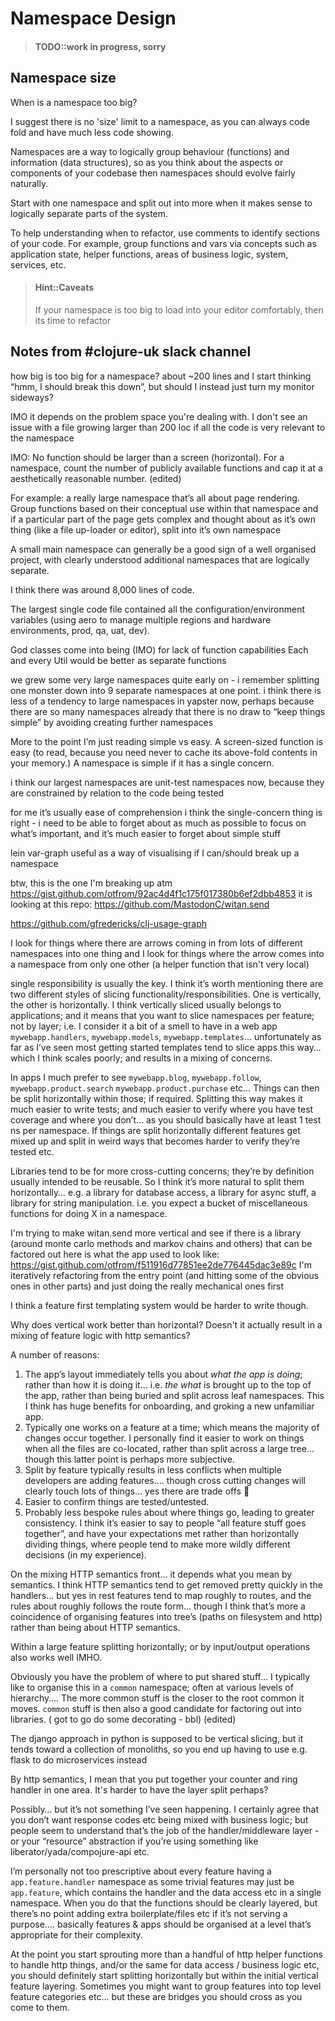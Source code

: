 # Namespace Design

> #### TODO::work in progress, sorry


## Namespace size

When is a namespace too big?

I suggest there is no 'size' limit to a namespace, as you can always code fold and have much less code showing.

Namespaces are a way to logically group behaviour (functions) and information (data structures), so as you think about the aspects or components of your codebase then namespaces should evolve fairly naturally.

Start with one namespace and split out into more when it makes sense to logically separate parts of the system.

To help understanding when to refactor, use comments to identify sections of your code.  For example, group functions and vars via concepts such as application state, helper functions, areas of business logic, system, services, etc.

> #### Hint::Caveats
> If your namespace is too big to load into your editor comfortably, then its time to refactor


## Notes from #clojure-uk slack channel

how big is too big for a namespace?
about ~200 lines and I start thinking “hmm, I should break this down”, but should I instead just turn my monitor sideways?

IMO it depends on the problem space you're dealing with. I don't see an issue with a file growing larger than 200 loc if all the code is very relevant to the namespace

IMO: No function should be larger than a screen (horizontal). For a namespace, count the number of publicly available functions and cap it at a aesthetically reasonable number. (edited)

For example: a really large namespace that’s all about page rendering. Group functions based on their conceptual use within that namespace and if a particular part of the page gets complex and thought about as it’s own thing (like a file up-loader or editor), split into it’s own namespace


A small main namespace can generally be a good sign of a well organised project, with clearly understood additional namespaces that are logically separate.

I think there was around 8,000 lines of code.

The largest single code file contained all the configuration/environment variables (using aero to manage multiple regions and hardware environments, prod, qa, uat, dev).


God classes come into being (IMO) for lack of function capabilities
Each and every Util would be better as separate functions

we grew some very large namespaces quite early on - i remember splitting one monster down into 9 separate namespaces at one point. i think there is less of a tendency to large namespaces in yapster now, perhaps because there are so many namespaces already that there is no draw to “keep things simple” by avoiding creating further namespaces

More to the point I’m just reading simple vs easy. A screen-sized function is easy (to read, because you need never to cache its above-fold contents in your memory.) A namespace is simple if it has a single concern.

i think our largest namespaces are unit-test namespaces now, because they are constrained by relation to the code being tested

for me it’s usually ease of comprehension
i think the single-concern thing is right - i need to be able to forget about as much as possible to focus on what’s important, and it’s much easier to forget about simple stuff

lein var-graph useful as a way of visualising if I can/should break up a namespace

btw, this is the one I'm breaking up atm https://gist.github.com/otfrom/92ac4d4f1c175f017380b6ef2dbb4853
it is looking at this repo: https://github.com/MastodonC/witan.send

https://github.com/gfredericks/clj-usage-graph

I look for things where there are arrows coming in from lots of different namespaces into one thing and I look for things where the arrow comes into a namespace from only one other (a helper function that isn't very local)


single responsibility is usually the key.
I think it’s worth mentioning there are two different styles of slicing functionality/responsibilities.  One is vertically, the other is horizontally.  I think vertically sliced usually belongs to applications; and it means that you want to slice namespaces per feature; not by layer; i.e. I consider it a bit of a smell to have in a web app `mywebapp.handlers`, `mywebapp.models`, `mywebapp.templates`… unfortunately as far as I’ve seen most getting started templates tend to slice apps this way… which I think scales poorly; and results in a mixing of concerns.

In apps I much prefer to see `mywebapp.blog`, `mywebapp.follow`, `mywebapp.product.search` `mywebapp.product.purchase` etc…  Things can then be split horizontally within those; if required.  Splitting this way makes it much easier to write tests; and much easier to verify where you have test coverage and where you don’t… as you should basically have at least 1 test ns per namespace.  If things are split horizontally different features get mixed up and split in weird ways that becomes harder to verify they’re tested etc.

Libraries tend to be for more cross-cutting concerns; they’re by definition usually intended to be reusable.  So I think it’s more natural to split them horizontally… e.g. a library for database access, a library for async stuff, a library for string manipulation.  i.e. you expect a bucket of miscellaneous functions for doing X in a namespace.

I'm trying to make witan.send more vertical and see if there is a library (around monte carlo methods and markov chains and others) that can be factored out
here is what the app used to look like: https://gist.github.com/otfrom/f511916d77851ee2de776445dac3e89c
I'm iteratively refactoring from the entry point (and hitting some of the obvious ones in other parts)
and just doing the really mechanical ones first

I think a feature first templating system would be harder to write though.

Why does vertical work better than horizontal? Doesn't it actually result in a mixing of feature logic with http semantics?

A number of reasons:

1. The app’s layout immediately tells you about *what the app is doing*; rather than how it is doing it… i.e. _the what_ is brought up to the top of the app, rather than being buried and split across leaf namespaces.  This I think has huge benefits for onboarding, and groking a new unfamiliar app.
2. Typically one works on a feature at a time; which means the majority of changes occur together.  I personally find it easier to work on things when all the files are co-located, rather than split across a large tree… though this latter point is perhaps more subjective.
3. Split by feature typically results in less conflicts when multiple developers are adding features…. though cross cutting changes will clearly touch lots of things… yes there are trade offs :slightly_smiling_face:
4. Easier to confirm things are tested/untested.
5. Probably less bespoke rules about where things go, leading to greater consistency.  I think it’s easier to say to people “all feature stuff goes together”, and have your expectations met rather than horizontally dividing things, where people tend to make more wildly different decisions (in my experience).

On the mixing HTTP semantics front… it depends what you mean by semantics.  I think HTTP semantics tend to get removed pretty quickly in the handlers… but yes in rest features tend to map roughly to routes, and the rules about roughly follows the route form… though I think that’s more a coincidence of organising features into tree’s (paths on filesystem and http) rather than being about HTTP semantics.

Within a large feature splitting horizontally; or by input/output operations also works well IMHO.

Obviously you have the problem of where to put shared stuff… I typically like to organise this in a `common` namespace; often at various levels of hierarchy….  The more common stuff is the closer to the root common it moves.  `common` stuff is then also a good candidate for factoring out into libraries.
( got to go do some decorating - bbl) (edited)


The django approach in python is supposed to be vertical slicing, but it tends toward a collection of monoliths, so you end up having to use e.g. flask to do microservices instead

By http semantics, I mean that you put together your counter and ring handler in one area. It's harder to have the layer split perhaps?

Possibly… but it’s not something I’ve seen happening.  I certainly agree that you don’t want response codes etc being mixed with business logic; but people seem to understand that’s the job of the handler/middleware layer - or your “resource” abstraction if you’re using something like liberator/yada/compojure-api etc.

I’m personally not too prescriptive about every feature having a `app.feature.handler` namespace as some trivial features may just be `app.feature`, which contains the handler and the data access etc in a single namespace.  When you do that the functions should be clearly layered, but there’s no point adding extra boilerplate/files etc if it’s not serving a purpose…. basically features & apps should be organised at a level that’s appropriate for their complexity.

At the point you start sprouting more than a handful of http helper functions to handle http things, and/or the same for data access / business logic etc, you should definitely start splitting horizontally but within the initial vertical feature layering.  Sometimes you might want to group features into top level feature categories etc… but these are bridges you should cross as you come to them.
